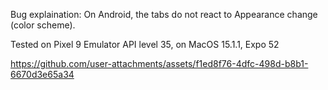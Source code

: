 
Bug explaination: On Android, the tabs do not react to Appearance change (color scheme).

Tested on Pixel 9 Emulator API level 35, on MacOS 15.1.1, Expo 52

https://github.com/user-attachments/assets/f1ed8f76-4dfc-498d-b8b1-6670d3e65a34
